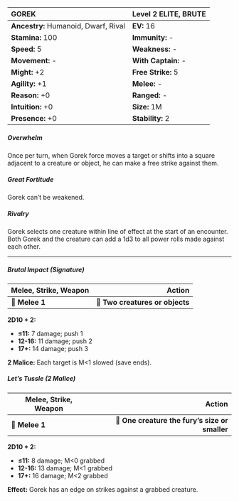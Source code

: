 | **GOREK**                                | Level 2 ELITE, BRUTE                     |
|:-----------------------------------------|:-----------------------------------------|
| **Ancestry:** Humanoid, Dwarf, Rival     | **EV:** 16                               |
| **Stamina:** 100                         | **Immunity:** -                          |
| **Speed:** 5                             | **Weakness:** -                          |
| **Movement:** -                          | **With Captain:** -                      |
| **Might:** +2                            | **Free Strike:** 5                       |
| **Agility:** +1                          | **Melee:** -                             |
| **Reason:** +0                           | **Ranged:** -                            |
| **Intuition:** +0                        | **Size:** 1M                             |
| **Presence:** +0                         | **Stability:** 2                         |

##### Overwhelm

Once per turn, when Gorek force moves a target or shifts into a square adjacent to a creature or object, he can make a free strike against them.

##### Great Fortitude

Gorek can’t be weakened.

##### Rivalry

Gorek selects one creature within line of effect at the start of an encounter. Both Gorek and the creature can add a 1d3 to all power rolls made against each other.

---

##### **Brutal Impact (Signature)**

| **Melee, Strike, Weapon** |                      **Action** |
| ------------------------- | -------------------------------:|
| **📏 Melee 1**            | **🎯 Two creatures or objects** |

**2D10 + 2:**
- **≤11:** 7 damage; push 1
- **12-16:** 11 damage; push 2
- **17+:** 14 damage; push 3

**2 Malice:** Each target is M<1 slowed (save ends).

##### **Let’s Tussle (2 Malice)**

| **Melee, Strike, Weapon** |                                     **Action** |
| ------------------------- | ----------------------------------------------:|
| **📏 Melee 1**            | **🎯 One creature the fury’s size or smaller** |

**2D10 + 2:**
- **≤11:** 8 damage; M<0 grabbed
- **12-16:** 13 damage; M<1 grabbed
- **17+:** 16 damage; M<2 grabbed

**Effect:** Gorek has an edge on strikes against a grabbed creature.

